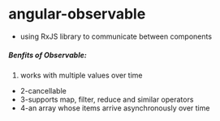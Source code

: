# angular-observable
- using RxJS library to communicate between components
##### Benfits of Observable:
1. works with multiple values over time
- 2-cancellable
- 3-supports map, filter, reduce and similar operators
- 4-an array whose items arrive asynchronously over time
